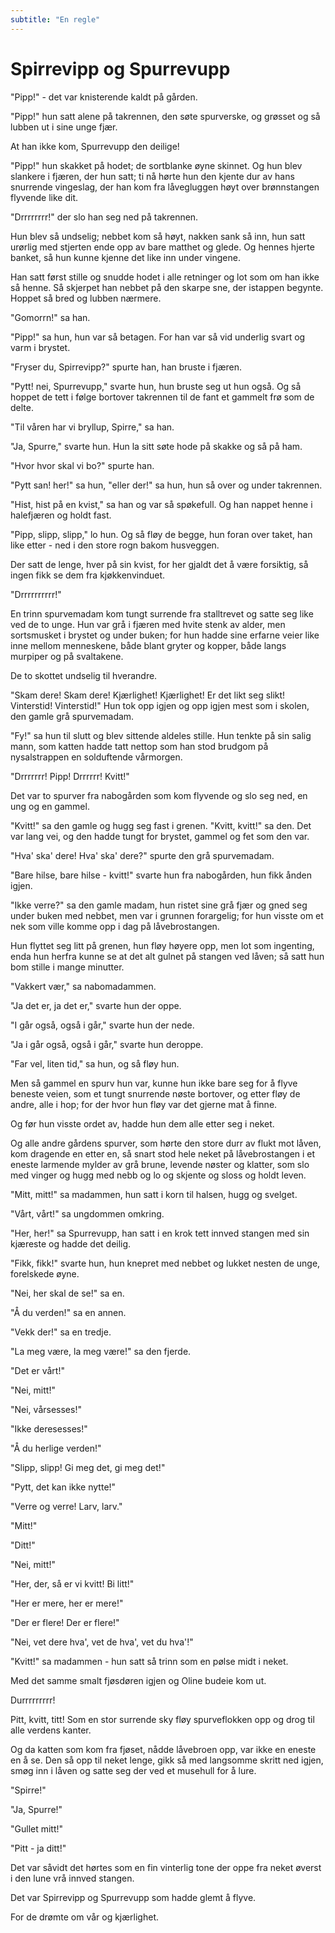 ```yaml
---
subtitle: "En regle"
---
```


# Spirrevipp og Spurrevupp

"Pipp!" - det var knisterende kaldt på gården.

"Pipp!" hun satt alene på takrennen, den søte spurverske, og grøsset og så lubben ut i sine unge fjær.

At han ikke kom, Spurrevupp den deilige!

"Pipp!" hun skakket på hodet; de sortblanke øyne skinnet. Og hun blev slankere i fjæren, der hun satt; ti nå hørte hun den kjente dur av hans snurrende vingeslag, der han kom fra låvegluggen høyt over brønnstangen flyvende like dit.

"Drrrrrrrr!" der slo han seg ned på takrennen.

Hun blev så undselig; nebbet kom så høyt, nakken sank så inn, hun satt urørlig med stjerten ende opp av bare matthet og glede. Og hennes hjerte banket, så hun kunne kjenne det like inn under vingene.

Han satt først stille og snudde hodet i alle retninger og lot som om han ikke så henne. Så skjerpet han nebbet på den skarpe sne, der istappen begynte. Hoppet så bred og lubben nærmere.

"Gomorrn!" sa han.

"Pipp!" sa hun, hun var så betagen. For han var så vid underlig svart og varm i brystet.

"Fryser du, Spirrevipp?" spurte han, han bruste i fjæren.

"Pytt! nei, Spurrevupp," svarte hun, hun bruste seg ut hun også. Og så hoppet de tett i følge bortover takrennen til de fant et gammelt frø som de delte.

"Til våren har vi bryllup, Spirre," sa han.

"Ja, Spurre," svarte hun. Hun la sitt søte hode på skakke og så på ham.

"Hvor hvor skal vi bo?" spurte han.

"Pytt san! her!" sa hun, "eller der!" sa hun, hun så over og under takrennen.

"Hist, hist på en kvist," sa han og var så spøkefull. Og han nappet henne i halefjæren og holdt fast.

"Pipp, slipp, slipp," lo hun. Og så fløy de begge, hun foran over taket, han like etter - ned i den store rogn bakom husveggen.

Der satt de lenge, hver på sin kvist, for her gjaldt det å være forsiktig, så ingen fikk se dem fra kjøkkenvinduet.

"Drrrrrrrrrr!"

En trinn spurvemadam kom tungt surrende fra stalltrevet og satte seg like ved de to unge. Hun var grå i fjæren med hvite stenk av alder, men sortsmusket i brystet og under buken; for hun hadde sine erfarne veier like inne mellom menneskene, både blant gryter og kopper, både langs murpiper og på svaltakene.

De to skottet undselig til hverandre.

"Skam dere! Skam dere! Kjærlighet! Kjærlighet! Er det likt seg slikt! Vinterstid! Vinterstid!" Hun tok opp igjen og opp igjen mest som i skolen, den gamle grå spurvemadam.

"Fy!" sa hun til slutt og blev sittende aldeles stille. Hun tenkte på sin salig mann, som katten hadde tatt nettop som han stod brudgom på nysalstrappen en solduftende vårmorgen.

"Drrrrrrr! Pipp! Drrrrrr! Kvitt!"

Det var to spurver fra nabogården som kom flyvende og slo seg ned, en ung og en gammel.

"Kvitt!" sa den gamle og hugg seg fast i grenen. "Kvitt, kvitt!" sa den. Det var lang vei, og den hadde tungt for brystet, gammel og fet som den var.

"Hva' ska' dere! Hva' ska' dere?" spurte den grå spurvemadam.

"Bare hilse, bare hilse - kvitt!" svarte hun fra nabogården, hun fikk ånden igjen.

"Ikke verre?" sa den gamle madam, hun ristet sine grå fjær og gned seg under buken med nebbet, men var i grunnen forargelig; for hun visste om et nek som ville komme opp i dag på låvebrostangen.

Hun flyttet seg litt på grenen, hun fløy høyere opp, men lot som ingenting, enda hun herfra kunne se at det alt gulnet på stangen ved låven; så satt hun bom stille i mange minutter.

"Vakkert vær," sa nabomadammen.

"Ja det er, ja det er," svarte hun der oppe.

"I går også, også i går," svarte hun der nede.

"Ja i går også, også i går," svarte hun deroppe.

"Far vel, liten tid," sa hun, og så fløy hun.

Men så gammel en spurv hun var, kunne hun ikke bare seg for å flyve beneste veien, som et tungt snurrende nøste bortover, og etter fløy de andre, alle i hop; for der hvor hun fløy var det gjerne mat å finne.

Og før hun visste ordet av, hadde hun dem alle etter seg i neket.

Og alle andre gårdens spurver, som hørte den store durr av flukt mot låven, kom dragende en etter en, så snart stod hele neket på låvebrostangen i et eneste larmende mylder av grå brune, levende nøster og klatter, som slo med vinger og hugg med nebb og lo og skjente og sloss og holdt leven.

"Mitt, mitt!" sa madammen, hun satt i korn til halsen, hugg og svelget.

"Vårt, vårt!" sa ungdommen omkring.

"Her, her!" sa Spurrevupp, han satt i en krok tett innved stangen med sin kjæreste og hadde det deilig.

"Fikk, fikk!" svarte hun, hun knepret med nebbet og lukket nesten de unge, forelskede øyne.

"Nei, her skal de se!" sa en.

"Å du verden!" sa en annen.

"Vekk der!" sa en tredje.

"La meg være, la meg være!" sa den fjerde.

"Det er vårt!"

"Nei, mitt!"

"Nei, vårsesses!"

"Ikke deresesses!"

"Å du herlige verden!"

"Slipp, slipp! Gi meg det, gi meg det!"

"Pytt, det kan ikke nytte!"

"Verre og verre! Larv, larv."

"Mitt!"

"Ditt!"

"Nei, mitt!"

"Her, der, så er vi kvitt! Bi litt!"

"Her er mere, her er mere!"

"Der er flere! Der er flere!"

"Nei, vet dere hva', vet de hva', vet du hva'!"

"Kvitt!" sa madammen - hun satt så trinn som en pølse midt i neket.

Med det samme smalt fjøsdøren igjen og Oline budeie kom ut.

Durrrrrrrrr!

Pitt, kvitt, titt! Som en stor surrende sky fløy spurveflokken opp og drog til alle verdens kanter.

Og da katten som kom fra fjøset, nådde låvebroen opp, var ikke en eneste en å se. Den så opp til neket lenge, gikk så med langsomme skritt ned igjen, smøg inn i låven og satte seg der ved et musehull for å lure.

"Spirre!"

"Ja, Spurre!"

"Gullet mitt!"

"Pitt - ja ditt!"

Det var såvidt det hørtes som en fin vinterlig tone der oppe fra neket øverst i den lune vrå innved stangen.

Det var Spirrevipp og Spurrevupp som hadde glemt å flyve.

For de drømte om vår og kjærlighet.
